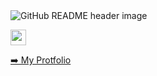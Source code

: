 <img src="https://i.imgur.com/Uzo3wqv.png" alt="GitHub README header image">
<p></a> <a href="https://www.linkedin.com/in/vlad-propisnov/"><img src="https://img.shields.io/badge/linkedin-%230077B5.svg?&style=for-the-badge&logo=linkedin&logoColor=white" height=25></a> </p>
<p><a href="http://vladpro.herokuapp.com/">➡️ My Protfolio</a></p>
  
